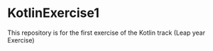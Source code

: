 # KotlinExercise1
This repository is for the first exercise of the Kotlin track (Leap year Exercise)
